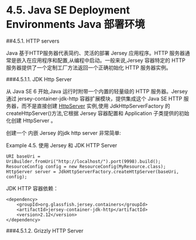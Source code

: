 4.5. Java SE Deployment Environments Java 部署环境
========================

##4.5.1. HTTP servers

Java 基于HTTP服务器代表简约、灵活的部署 Jersey 应用程序。HTTP 服务器通常是嵌入在应用程序和配置,从编程中启动。一般来说,Jersey 容器特定的 HTTP 服务器提供了一个定制工厂方法返回一个正确初始化 HTTP 服务器实例。

###4.5.1.1. JDK Http Server

从 Java SE 6 开始,Java 运行时附带一个内置的轻量级的 HTTP 服务器。Jersey 通过  jersey-container-jdk-http 容器扩展模块，提供集成这个 Java SE HTTP 服务器，而不是直接创建 [HttpServer](http://docs.oracle.com/javase/6/docs/jre/api/net/httpserver/spec/com/sun/net/httpserver/HttpServer.html) 实例,使用 JdkHttpServerFactory 的 createHttpServer()方法,它根据 Jersey 容器配置和 Application 子类提供的初始化创建 HttpServer 。

创建一个 内嵌 Jersey 的jdk http server 非常简单:

Example 4.5. 使用 Jersey 和 JDK HTTP Server

	URI baseUri = UriBuilder.fromUri("http://localhost/").port(9998).build();
	ResourceConfig config = new ResourceConfig(MyResource.class);
	HttpServer server = JdkHttpServerFactory.createHttpServer(baseUri, config);

JDK HTTP 容器依赖：

	<dependency>
	    <groupId>org.glassfish.jersey.containers</groupId>
	    <artifactId>jersey-container-jdk-http</artifactId>
	    <version>2.12</version>
	</dependency>

###4.5.1.2. Grizzly HTTP Server

